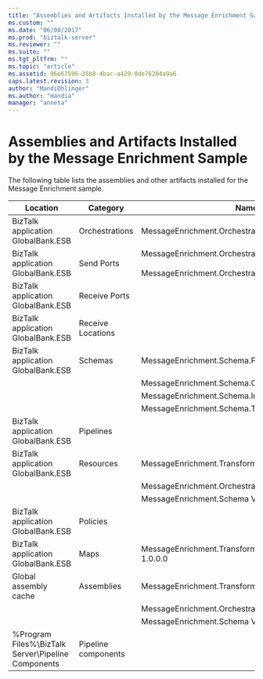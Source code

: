 ```yaml
---
title: "Assemblies and Artifacts Installed by the Message Enrichment Sample | Microsoft Docs"
ms.custom: ""
ms.date: "06/08/2017"
ms.prod: "biztalk-server"
ms.reviewer: ""
ms.suite: ""
ms.tgt_pltfrm: ""
ms.topic: "article"
ms.assetid: 96e67595-35b8-4bac-a429-0de76204a9a6
caps.latest.revision: 3
author: "MandiOhlinger"
ms.author: "mandia"
manager: "anneta"
---
```

# Assemblies and Artifacts Installed by the Message Enrichment Sample
The following table lists the assemblies and other artifacts installed for the Message Enrichment sample.  


|                      Location                       |      Category       |                                                  Name and version of the component                                                  |
|-----------------------------------------------------|---------------------|-------------------------------------------------------------------------------------------------------------------------------------|
|         BizTalk application GlobalBank.ESB          |   Orchestrations    |                                          MessageEnrichment.Orchestrations.MessageEnricher                                           |
|         BizTalk application GlobalBank.ESB          |     Send Ports      | MessageEnrichment.Orchestrations_1.0.0.0_<br /><br /> MessageEnrichment.Orchestrations.MessageEnricher_RoutingPort_d98186f1038d4721 |
|         BizTalk application GlobalBank.ESB          |    Receive Ports    |                                                                                                                                     |
|         BizTalk application GlobalBank.ESB          |  Receive Locations  |                                                                                                                                     |
|         BizTalk application GlobalBank.ESB          |       Schemas       |                           MessageEnrichment.Schema.ProcedureResultSet_dbo_GetOrderDetails Version 1.0.0.0                           |
|                                                     |                     |                                          MessageEnrichment.Schema.OrderDoc Version 1.0.0.0                                          |
|                                                     |                     |                                       MessageEnrichment.Schema.InventoryOrder Version 1.0.0.0                                       |
|                                                     |                     |                                     MessageEnrichment.Schema.TypedProcedure_dbo Version 1.0.0.0                                     |
|         BizTalk application GlobalBank.ESB          |      Pipelines      |                                                                                                                                     |
|         BizTalk application GlobalBank.ESB          |      Resources      |                                            MessageEnrichment.Transforms Version 1.0.0.0                                             |
|                                                     |                     |                                          MessageEnrichment.Orchestrations Version 1.0.0.0                                           |
|                                                     |                     |                                              MessageEnrichment.Schema Version 1.0.0.0                                               |
|         BizTalk application GlobalBank.ESB          |      Policies       |                                                                                                                                     |
|         BizTalk application GlobalBank.ESB          |        Maps         |                         MessageEnrichment.Transforms.NAOrderDocToGetOrderDetailsRequestMap Version 1.0.0.0                          |
|                Global assembly cache                |     Assemblies      |                                            MessageEnrichment.Transforms Version 1.0.0.0                                             |
|                                                     |                     |                                          MessageEnrichment.Orchestrations Version 1.0.0.0                                           |
|                                                     |                     |                                              MessageEnrichment.Schema Version 1.0.0.0                                               |
| %Program Files%\\BizTalk Server\Pipeline Components | Pipeline components |                                                                                                                                     |

